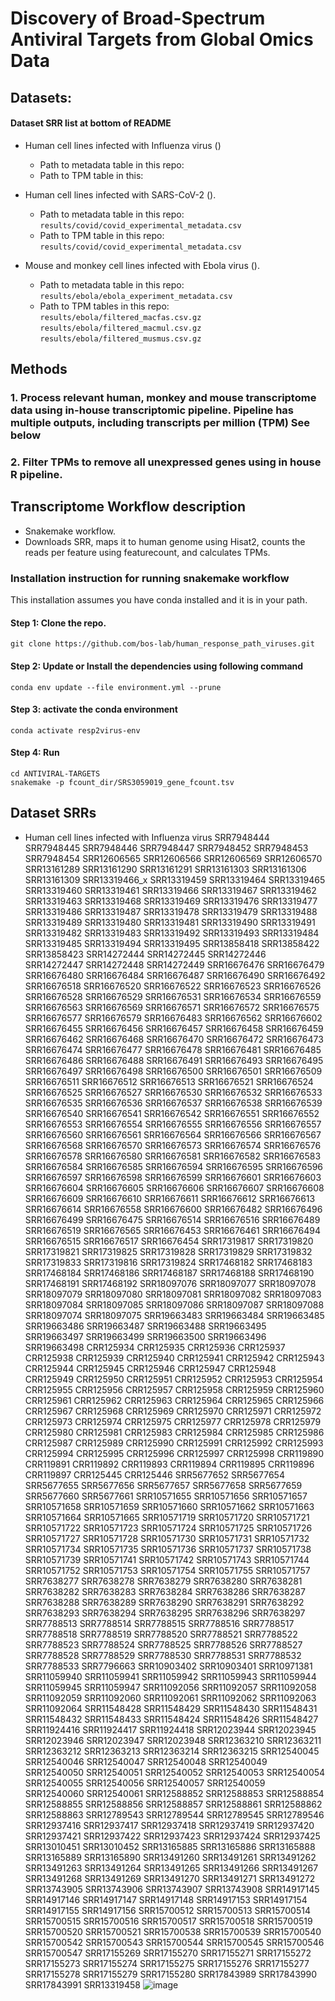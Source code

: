 # Discovery of Broad-Spectrum Antiviral Targets from Global Omics Data


## Datasets:
#### Dataset SRR list at bottom of README
- Human cell lines infected with Influenza virus ()
    - Path to metadata table in this repo:
    - Path to TPM table in this:

- Human cell lines infected with SARS-CoV-2 ().
    - Path to metadata table in this repo: ```results/covid/covid_experimental_metadata.csv```
    - Path to TPM table in this repo: ```results/covid/covid_experimental_metadata.csv```
 
- Mouse and monkey cell lines infected with Ebola virus ().
    - Path to metadata table in this repo: ```results/ebola/ebola_experiment_metadata.csv```
    - Path to TPM tables in this repo: ```results/ebola/filtered_macfas.csv.gz``` ```results/ebola/filtered_macmul.csv.gz``` ```results/ebola/filtered_musmus.csv.gz```



## Methods
### 1. Process relevant human, monkey and mouse transcriptome data using in-house transcriptomic pipeline. Pipeline has multiple outputs, including transcripts per million (TPM) See below
### 2. Filter TPMs to remove all unexpressed genes using in house R pipeline. 

## Transcriptome Workflow description
- Snakemake  workflow.
- Downloads SRR, maps it to human genome using Hisat2, counts the reads per feature using featurecount, and calculates TPMs.


### Installation instruction for running snakemake workflow
This installation assumes you have conda installed and it is in your path.


#### Step 1: Clone the repo.

```
git clone https://github.com/bos-lab/human_response_path_viruses.git
```

#### Step 2: Update or Install the dependencies using following command
```
conda env update --file environment.yml --prune
```

#### Step 3: activate the conda environment

```
conda activate resp2virus-env
```

#### Step 4: Run
```
cd ANTIVIRAL-TARGETS
snakemake -p fcount_dir/SRS3059019_gene_fcount.tsv
```


## Dataset SRRs
- Human cell lines infected with Influenza virus
SRR7948444	SRR7948445	SRR7948446	SRR7948447	SRR7948452	SRR7948453	SRR7948454	SRR12606565	SRR12606566	SRR12606569	SRR12606570	SRR13161289	SRR13161290	SRR13161291	SRR13161303	SRR13161306	SRR13161309	SRR13319466_x	SRR13319459	SRR13319464	SRR13319465	SRR13319460	SRR13319461	SRR13319466	SRR13319467	SRR13319462	SRR13319463	SRR13319468	SRR13319469	SRR13319476	SRR13319477	SRR13319486	SRR13319487	SRR13319478	SRR13319479	SRR13319488	SRR13319489	SRR13319480	SRR13319481	SRR13319490	SRR13319491	SRR13319482	SRR13319483	SRR13319492	SRR13319493	SRR13319484	SRR13319485	SRR13319494	SRR13319495	SRR13858418	SRR13858422	SRR13858423	SRR14272444	SRR14272445	SRR14272446	SRR14272447	SRR14272448	SRR14272449	SRR16676476	SRR16676479	SRR16676480	SRR16676484	SRR16676487	SRR16676490	SRR16676492	SRR16676518	SRR16676520	SRR16676522	SRR16676523	SRR16676526	SRR16676528	SRR16676529	SRR16676531	SRR16676534	SRR16676559	SRR16676563	SRR16676569	SRR16676571	SRR16676572	SRR16676575	SRR16676577	SRR16676579	SRR16676483	SRR16676562	SRR16676602	SRR16676455	SRR16676456	SRR16676457	SRR16676458	SRR16676459	SRR16676462	SRR16676468	SRR16676470	SRR16676472	SRR16676473	SRR16676474	SRR16676477	SRR16676478	SRR16676481	SRR16676485	SRR16676486	SRR16676488	SRR16676491	SRR16676493	SRR16676495	SRR16676497	SRR16676498	SRR16676500	SRR16676501	SRR16676509	SRR16676511	SRR16676512	SRR16676513	SRR16676521	SRR16676524	SRR16676525	SRR16676527	SRR16676530	SRR16676532	SRR16676533	SRR16676535	SRR16676536	SRR16676537	SRR16676538	SRR16676539	SRR16676540	SRR16676541	SRR16676542	SRR16676551	SRR16676552	SRR16676553	SRR16676554	SRR16676555	SRR16676556	SRR16676557	SRR16676560	SRR16676561	SRR16676564	SRR16676566	SRR16676567	SRR16676568	SRR16676570	SRR16676573	SRR16676574	SRR16676576	SRR16676578	SRR16676580	SRR16676581	SRR16676582	SRR16676583	SRR16676584	SRR16676585	SRR16676594	SRR16676595	SRR16676596	SRR16676597	SRR16676598	SRR16676599	SRR16676601	SRR16676603	SRR16676604	SRR16676605	SRR16676606	SRR16676607	SRR16676608	SRR16676609	SRR16676610	SRR16676611	SRR16676612	SRR16676613	SRR16676614	SRR16676558	SRR16676600	SRR16676482	SRR16676496	SRR16676499	SRR16676475	SRR16676514	SRR16676516	SRR16676489	SRR16676519	SRR16676565	SRR16676453	SRR16676461	SRR16676494	SRR16676515	SRR16676517	SRR16676454	SRR17319817	SRR17319820	SRR17319821	SRR17319825	SRR17319828	SRR17319829	SRR17319832	SRR17319833	SRR17319816	SRR17319824	SRR17468182	SRR17468183	SRR17468184	SRR17468186	SRR17468187	SRR17468188	SRR17468190	SRR17468191	SRR17468192	SRR18097076	SRR18097077	SRR18097078	SRR18097079	SRR18097080	SRR18097081	SRR18097082	SRR18097083	SRR18097084	SRR18097085	SRR18097086	SRR18097087	SRR18097088	SRR18097074	SRR18097075	SRR19663483	SRR19663484	SRR19663485	SRR19663486	SRR19663487	SRR19663488	SRR19663495	SRR19663497	SRR19663499	SRR19663500	SRR19663496	SRR19663498	CRR125934	CRR125935	CRR125936	CRR125937	CRR125938	CRR125939	CRR125940	CRR125941	CRR125942	CRR125943	CRR125944	CRR125945	CRR125946	CRR125947	CRR125948	CRR125949	CRR125950	CRR125951	CRR125952	CRR125953	CRR125954	CRR125955	CRR125956	CRR125957	CRR125958	CRR125959	CRR125960	CRR125961	CRR125962	CRR125963	CRR125964	CRR125965	CRR125966	CRR125967	CRR125968	CRR125969	CRR125970	CRR125971	CRR125972	CRR125973	CRR125974	CRR125975	CRR125977	CRR125978	CRR125979	CRR125980	CRR125981	CRR125983	CRR125984	CRR125985	CRR125986	CRR125987	CRR125989	CRR125990	CRR125991	CRR125992	CRR125993	CRR125994	CRR125995	CRR125996	CRR125997	CRR125998	CRR119890	CRR119891	CRR119892	CRR119893	CRR119894	CRR119895	CRR119896	CRR119897	CRR125445	CRR125446	SRR5677652	SRR5677654	SRR5677655	SRR5677656	SRR5677657	SRR5677658	SRR5677659	SRR5677660	SRR5677661	SRR10571655	SRR10571656	SRR10571657	SRR10571658	SRR10571659	SRR10571660	SRR10571662	SRR10571663	SRR10571664	SRR10571665	SRR10571719	SRR10571720	SRR10571721	SRR10571722	SRR10571723	SRR10571724	SRR10571725	SRR10571726	SRR10571727	SRR10571728	SRR10571730	SRR10571731	SRR10571732	SRR10571734	SRR10571735	SRR10571736	SRR10571737	SRR10571738	SRR10571739	SRR10571741	SRR10571742	SRR10571743	SRR10571744	SRR10571752	SRR10571753	SRR10571754	SRR10571755	SRR10571757	SRR7638277	SRR7638278	SRR7638279	SRR7638280	SRR7638281	SRR7638282	SRR7638283	SRR7638284	SRR7638286	SRR7638287	SRR7638288	SRR7638289	SRR7638290	SRR7638291	SRR7638292	SRR7638293	SRR7638294	SRR7638295	SRR7638296	SRR7638297	SRR7788513	SRR7788514	SRR7788515	SRR7788516	SRR7788517	SRR7788518	SRR7788519	SRR7788520	SRR7788521	SRR7788522	SRR7788523	SRR7788524	SRR7788525	SRR7788526	SRR7788527	SRR7788528	SRR7788529	SRR7788530	SRR7788531	SRR7788532	SRR7788533	SRR7796663	SRR10903402	SRR10903401	SRR10971381	SRR11059940	SRR11059941	SRR11059942	SRR11059943	SRR11059944	SRR11059945	SRR11059947	SRR11092056	SRR11092057	SRR11092058	SRR11092059	SRR11092060	SRR11092061	SRR11092062	SRR11092063	SRR11092064	SRR11548428	SRR11548429	SRR11548430	SRR11548431	SRR11548432	SRR11548433	SRR11548424	SRR11548426	SRR11548427	SRR11924416	SRR11924417	SRR11924418	SRR12023944	SRR12023945	SRR12023946	SRR12023947	SRR12023948	SRR12363210	SRR12363211	SRR12363212	SRR12363213	SRR12363214	SRR12363215	SRR12540045	SRR12540046	SRR12540047	SRR12540048	SRR12540049	SRR12540050	SRR12540051	SRR12540052	SRR12540053	SRR12540054	SRR12540055	SRR12540056	SRR12540057	SRR12540059	SRR12540060	SRR12540061	SRR12588852	SRR12588853	SRR12588854	SRR12588855	SRR12588856	SRR12588857	SRR12588861	SRR12588862	SRR12588863	SRR12789543	SRR12789544	SRR12789545	SRR12789546	SRR12937416	SRR12937417	SRR12937418	SRR12937419	SRR12937420	SRR12937421	SRR12937422	SRR12937423	SRR12937424	SRR12937425	SRR13010451	SRR13010452	SRR13165885	SRR13165886	SRR13165888	SRR13165889	SRR13165890	SRR13491260	SRR13491261	SRR13491262	SRR13491263	SRR13491264	SRR13491265	SRR13491266	SRR13491267	SRR13491268	SRR13491269	SRR13491270	SRR13491271	SRR13491272	SRR13743905	SRR13743906	SRR13743907	SRR13743908	SRR14917145	SRR14917146	SRR14917147	SRR14917148	SRR14917153	SRR14917154	SRR14917155	SRR14917156	SRR15700512	SRR15700513	SRR15700514	SRR15700515	SRR15700516	SRR15700517	SRR15700518	SRR15700519	SRR15700520	SRR15700521	SRR15700538	SRR15700539	SRR15700540	SRR15700542	SRR15700543	SRR15700544	SRR15700545	SRR15700546	SRR15700547	SRR17155269	SRR17155270	SRR17155271	SRR17155272	SRR17155273	SRR17155274	SRR17155275	SRR17155276	SRR17155277	SRR17155278	SRR17155279	SRR17155280	SRR17843989	SRR17843990	SRR17843991	SRR13319458
![image](https://github.com/bos-lab/ANTIVIRAL-TARGETS/assets/101658032/da3ee12a-00f5-4ea6-abe1-1fec6274b14f)
